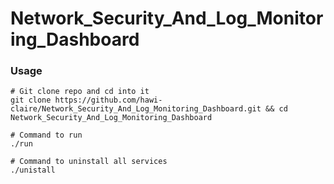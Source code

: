 # Network_Security_And_Log_Monitoring_Dashboard

### Usage

```
# Git clone repo and cd into it
git clone https://github.com/hawi-claire/Network_Security_And_Log_Monitoring_Dashboard.git && cd Network_Security_And_Log_Monitoring_Dashboard

# Command to run
./run 

# Command to uninstall all services
./unistall
```
